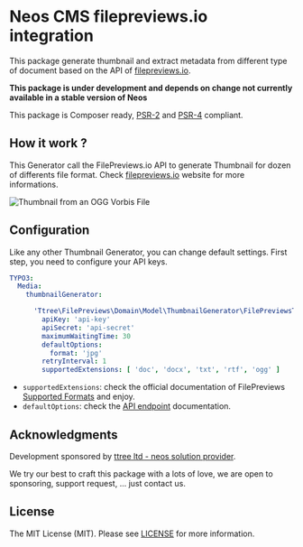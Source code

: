 # Neos CMS filepreviews.io integration 

This package generate thumbnail and extract metadata from different type of document 
based on the API of [filepreviews.io].

**This package is under development and depends on change not currently available in a stable version of Neos**

This package is Composer ready, [PSR-2] and [PSR-4] compliant.

How it work ?
-------------

This Generator call the FilePreviews.io API to generate Thumbnail for dozen of differents file format. Check [filepreviews.io]
website for more informations.

![Thumbnail from an OGG Vorbis File](https://dl.dropboxusercontent.com/s/775z6n54b4goyc6/2015-11-19%20at%2012.40.png)

Configuration
-------------

Like any other Thumbnail Generator, you can change default settings. First step, you need to configure your API keys.

```yaml
TYPO3:
  Media:
    thumbnailGenerator:

      'Ttree\FilePreviews\Domain\Model\ThumbnailGenerator\FilePreviewsThumbnailGenerator':
        apiKey: 'api-key'
        apiSecret: 'api-secret'
        maximumWaitingTime: 30
        defaultOptions:
          format: 'jpg'
        retryInterval: 1
        supportedExtensions: [ 'doc', 'docx', 'txt', 'rtf', 'ogg' ]
```

- ```supportedExtensions```: check the official documentation of FilePreviews [Supported Formats] and enjoy. 
- ```defaultOptions```: check the [API endpoint] documentation.

Acknowledgments
---------------

Development sponsored by [ttree ltd - neos solution provider](http://ttree.ch).

We try our best to craft this package with a lots of love, we are open to sponsoring, support request, ... just contact us.

License
-------

The MIT License (MIT). Please see [LICENSE](LICENSE) for more information.

[PSR-2]: http://www.php-fig.org/psr/psr-2/
[PSR-4]: http://www.php-fig.org/psr/psr-4/
[filepreviews.io]: http://filepreviews.io/
[Supported Formats]: http://filepreviews.io/docs/features.html
[API endpoint]: http://filepreviews.io/docs/endpoints.html

